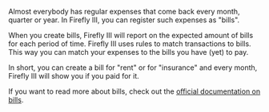 Almost everybody has regular expenses that come back every month, quarter or year. In Firefly III, you can register such expenses as "bills".

When you create bills, Firefly III will report on the expected amount of bills for each period of time. Firefly III uses rules to match transactions to bills. This way you can match your expenses to the bills you have (yet) to pay.

In short, you can create a bill for "rent" or for "insurance" and every month, Firefly III will show you if you paid for it.

If you want to read more about bills, check out the [official documentation on bills](https://docs.firefly-iii.org/advanced-concepts/bills).